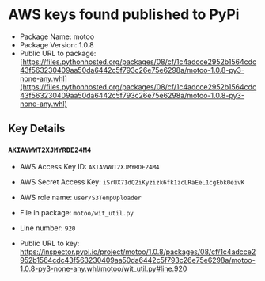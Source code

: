 # AWS keys found published to PyPi

* Package Name: motoo
* Package Version: 1.0.8
* Public URL to package: [https://files.pythonhosted.org/packages/08/cf/1c4adcce2952b1564cdc43f563230409aa50da6442c5f793c26e75e6298a/motoo-1.0.8-py3-none-any.whl](https://files.pythonhosted.org/packages/08/cf/1c4adcce2952b1564cdc43f563230409aa50da6442c5f793c26e75e6298a/motoo-1.0.8-py3-none-any.whl)

## Key Details

### `AKIAVWWT2XJMYRDE24M4`

* AWS Access Key ID: `AKIAVWWT2XJMYRDE24M4`
* AWS Secret Access Key: `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` 
* AWS role name: `user/S3TempUploader`
* File in package: `motoo/wit_util.py`
* Line number: `920`

* Public URL to key: https://inspector.pypi.io/project/motoo/1.0.8/packages/08/cf/1c4adcce2952b1564cdc43f563230409aa50da6442c5f793c26e75e6298a/motoo-1.0.8-py3-none-any.whl/motoo/wit_util.py#line.920


